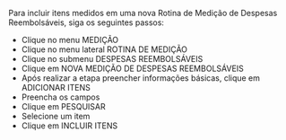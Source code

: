 Para incluir itens medidos em uma nova Rotina de Medição de Despesas Reembolsáveis, siga os seguintes passos:

* Clique no menu MEDIÇÃO
* Clique no menu lateral ROTINA DE MEDIÇÃO
* Clique no submenu DESPESAS REEMBOLSÁVEIS
* Clique em NOVA MEDIÇÃO DE DESPESAS REEMBOLSÁVEIS
* Após realizar a etapa preencher informações básicas, clique em ADICIONAR ITENS
* Preencha os campos
* Clique em PESQUISAR
* Selecione um item
* Clique em INCLUIR ITENS
